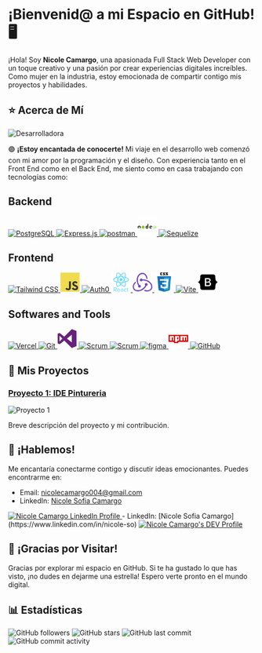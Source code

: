 


# ¡Bienvenid@ a mi Espacio en GitHub!  🖥

¡Hola! Soy **Nicole Camargo**, una apasionada Full Stack Web Developer con un toque creativo y una pasión por crear experiencias digitales increíbles. Como mujer en la industria, estoy emocionada de compartir contigo mis proyectos y habilidades.

## ⭐ Acerca de Mí

![Desarrolladora](https://scontent.fbog4-1.fna.fbcdn.net/v/t39.30808-6/367691193_631468389084030_6042218217297955225_n.jpg?_nc_cat=106&ccb=1-7&_nc_sid=7f8c78&_nc_ohc=FhKv-2BEknsAX_-3r2q&_nc_ht=scontent.fbog4-1.fna&oh=00_AfAumgISDE-m48K2PNVbx1v7gzYXldbngwX39tjPWD-krw&oe=64E0B876)

🟣 **¡Estoy encantada de conocerte!** Mi viaje en el desarrollo web comenzó con mi amor por la programación y el diseño. Con experiencia tanto en el Front End como en el Back End, me siento como en casa trabajando con tecnologías como:

## Backend

<p align="left">
  <a href="https://www.postgresql.org" target="_blank" rel="noreferrer">
    <img src="https://www.vectorlogo.zone/logos/postgresql/postgresql-icon.svg" alt="PostgreSQL" width="40" height="40"/>
  </a>
   <a href="https://expressjs.com" target="_blank" rel="noreferrer">
    <img src="https://w7.pngwing.com/pngs/925/447/png-transparent-express-js-node-js-javascript-mongodb-node-js-text-trademark-logo.png" alt="Express.js" width="40" height="40"/>
  </a>
   <a href="https://postman.com" target="_blank" rel="noreferrer">
    <img src="https://www.vectorlogo.zone/logos/getpostman/getpostman-icon.svg" alt="postman" width="40" height="40"/>
  </a>
   <a href="https://nodejs.org/" target="_blank" rel="noreferrer">
    <img src="https://raw.githubusercontent.com/devicons/devicon/master/icons/nodejs/nodejs-original-wordmark.svg" alt="Node.js" width="40" height="40"/>
  </a>
    <a href="https://sequelize.org/" target="_blank" rel="noreferrer">
    <img src="https://cdn.freebiesupply.com/logos/large/2x/sequelize-logo-png-transparent.png" alt="Sequelize" width="40" height="40"/>
  </a>
</p>

## Frontend

<p align="left">
  <a href="https://tailwindcss.com" target="_blank" rel="noreferrer">
    <img src="https://www.vectorlogo.zone/logos/tailwindcss/tailwindcss-icon.svg" alt="Tailwind CSS" width="40" height="40"/>
  </a>
   <a href="https://developer.mozilla.org/en-US/docs/Web/JavaScript" target="_blank" rel="noreferrer">
    <img src="https://raw.githubusercontent.com/devicons/devicon/master/icons/javascript/javascript-original.svg" alt="javascript" width="40" height="40"/>
  </a>
  <a href="https://auth0.com" target="_blank" rel="noreferrer">
    <img src="https://cdn.auth0.com/styleguide/latest/lib/logos/img/logo-grey.png" alt="Auth0" width="80" height="40"/>
  </a>
  <a href="https://reactjs.org/" target="_blank" rel="noreferrer">
    <img src="https://raw.githubusercontent.com/devicons/devicon/master/icons/react/react-original-wordmark.svg" alt="React.js" width="40" height="40"/>
  </a>
  <a href="https://redux.js.org" target="_blank" rel="noreferrer">
    <img src="https://raw.githubusercontent.com/devicons/devicon/master/icons/redux/redux-original.svg" alt="Redux" width="40" height="40"/>
  </a>
   <a href="https://www.w3schools.com/css/" target="_blank" rel="noreferrer">
    <img src="https://raw.githubusercontent.com/devicons/devicon/master/icons/css3/css3-original-wordmark.svg" alt="css3" width="40" height="40"/>
  </a>
   <a href="https://talks.antfu.me/2022/vite-on-demand-dx/viteconf.svg" target="_blank" rel="noreferrer">
    <img src="https://talks.antfu.me/2022/vite-on-demand-dx/viteconf.svg" alt="Vite" width="40" height="40"/>
  </a>
  <a href="https://getbootstrap.com/" target="_blank" rel="noreferrer">
    <img src="https://raw.githubusercontent.com/devicons/devicon/master/icons/bootstrap/bootstrap-plain.svg" alt="Bootstrap" width="40" height="40"/>
  </a>
</p>

## Softwares and Tools

<p align="left">
 <a href="https://vercel.com/" target="_blank" rel="noreferrer">
    <img src="https://assets.vercel.com/image/upload/front/favicon/vercel/180x180.png" alt="Vercel" width="40" height="40"/>
  </a>
  <a href="https://git-scm.com" target="_blank" rel="noreferrer">
    <img src="https://www.vectorlogo.zone/logos/git-scm/git-scm-icon.svg" alt="Git" width="40" height="40"/>
  </a>
  <a href="https://code.visualstudio.com" target="_blank" rel="noreferrer">
    <img src="https://raw.githubusercontent.com/devicons/devicon/master/icons/visualstudio/visualstudio-plain.svg" alt="Visual Studio Code" width="40" height="40"/>
  </a>
<a href="https://www.scrum.org" target="_blank" rel="noreferrer">
    <img src="https://ih1.redbubble.net/image.2711281674.1945/st,small,507x507-pad,600x600,f8f8f8.jpg" alt="Scrum" width="40" height="40"/>
  </a>
  <a href="https://www.scrum.org" target="_blank" rel="noreferrer">
    <img src="https://www.scrum.org/themes/custom/scrumorg_v2/assets/images/logo-250.png" alt="Scrum" width="40" height="40"/>
  </a>
    <a href="https://www.figma.com/" target="_blank" rel="noreferrer">
    <img src="https://www.vectorlogo.zone/logos/figma/figma-icon.svg" alt="figma" width="40" height="40"/>
  </a>
  
  <a href="https://npmjs.com" target="_blank" rel="noreferrer">
    <img src="https://raw.githubusercontent.com/sachinverma53121/sachinverma53121/master/icons/npm.png" alt="npm" width="40" height="40"/>
  </a>
 <a href="https://github.com/" target="_blank" rel="noreferrer">
    <img src="https://w7.pngwing.com/pngs/914/758/png-transparent-github-social-media-computer-icons-logo-android-github-logo-computer-wallpaper-banner-thumbnail.png" alt="GitHub" width="40" height="40"/>
  </a>


</p>

## 🚀 Mis Proyectos

### [Proyecto 1: IDE Pintureria](https://pinturas-app-front-git-pre-develop-pf-pinturas.vercel.app/developers)

![Proyecto 1](https://scontent.fbog4-2.fna.fbcdn.net/v/t39.30808-6/367698400_631470009083868_8542710346919750823_n.jpg?stp=cp6_dst-jpg&_nc_cat=109&ccb=1-7&_nc_sid=7f8c78&_nc_ohc=aofulvBFv40AX9if1jl&_nc_ht=scontent.fbog4-2.fna&oh=00_AfBEtGP8QxOARdcw4FMSdU7okzgti98D2vA3rFDYju1Rzw&oe=64E0B56F)

Breve descripción del proyecto y mi contribución.

## 📱 ¡Hablemos!

Me encantaría conectarme contigo y discutir ideas emocionantes. Puedes encontrarme en:

- Email: [nicolecamargo004@gmail.com](mailto:nicolecamargo004@gmail.com)
- LinkedIn: [Nicole Sofia Camargo](https://www.linkedin.com/in/nicole-so)

<p align="left">
 <a href="[https://www.linkedin.com/in/gonzalezjuanr](https://www.linkedin.com/in/nicole-so)">
    <img src="https://www.vectorlogo.zone/logos/linkedin/linkedin-icon.svg" alt="Nicole Camargo LinkedIn Profile" width="40" height="40">
  </a> - LinkedIn: [Nicole Sofia Camargo](https://www.linkedin.com/in/nicole-so)


  <a href="mailto:nicolecamargo004@gmail.com">
    <img src="https://github.com/nitish-awasthi/nitish-awasthi/blob/master/gmail-512.webp" alt="Nicole Camargo's DEV Profile" width="40" height="40">
  </a>
  </p>
   
 
</p>



## 💖 ¡Gracias por Visitar!

Gracias por explorar mi espacio en GitHub. Si te ha gustado lo que has visto, ¡no dudes en dejarme una estrella! Espero verte pronto en el mundo digital.

## 📊 Estadísticas

![GitHub followers](https://img.shields.io/github/followers/cgnicole?style=social)
![GitHub stars](https://img.shields.io/github/stars/cgnicole?style=social)
![GitHub last commit](https://img.shields.io/github/last-commit/cgnicole/cgnicole)
![GitHub commit activity](https://img.shields.io/github/commit-activity/m/cgnicole/cgnicole)


